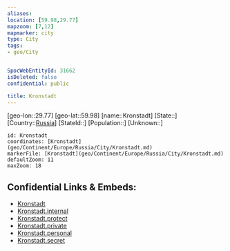 ```yaml
---
aliases: 
location: [59.98,29.77]
mapzoom: [7,12] 
mapmarker: city 
type: City
tags:
- geo/City


SpocWebEntityId: 31662
isDeleted: false
confidential: public

title: Kronstadt
---
```

[geo-lon::29.77]
[geo-lat::59.98]
[name::Kronstadt]
[State::]
[Country::[Russia](geo/Continent/Europe/Russia.md)]
[StateId::]
[Population::]
[Unknown::]


```leaflet
id: Kronstadt
coordinates: [Kronstadt](geo/Continent/Europe/Russia/City/Kronstadt.md)
markerFile: [Kronstadt](geo/Continent/Europe/Russia/City/Kronstadt.md)
defaultZoom: 11 
maxZoom: 18
```


## Confidential Links & Embeds: 
- [Kronstadt](../../../../../../_public/geo/Continent/Europe/Russia/City/Kronstadt.md) 
- [Kronstadt.internal](../../../../../../_internal/geo/Continent/Europe/Russia/City/Kronstadt.internal.md) 
- [Kronstadt.protect](../../../../../../_protect/geo/Continent/Europe/Russia/City/Kronstadt.protect.md) 
- [Kronstadt.private](../../../../../../_private/geo/Continent/Europe/Russia/City/Kronstadt.private.md) 
- [Kronstadt.personal](../../../../../../_personal/geo/Continent/Europe/Russia/City/Kronstadt.personal.md) 
- [Kronstadt.secret](../../../../../../_secret/geo/Continent/Europe/Russia/City/Kronstadt.secret.md) 

